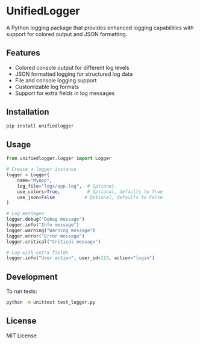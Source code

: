 # UnifiedLogger

A Python logging package that provides enhanced logging capabilities with support for colored output and JSON formatting.

## Features

- Colored console output for different log levels
- JSON formatted logging for structured log data
- File and console logging support
- Customizable log formats
- Support for extra fields in log messages

## Installation

```bash
pip install unifiedlogger
```

## Usage

```python
from unifiedlogger.logger import Logger

# Create a logger instance
logger = Logger(
    name="MyApp",
    log_file="logs/app.log",  # Optional
    use_colors=True,          # Optional, defaults to True
    use_json=False           # Optional, defaults to False
)

# Log messages
logger.debug("Debug message")
logger.info("Info message")
logger.warning("Warning message")
logger.error("Error message")
logger.critical("Critical message")

# Log with extra fields
logger.info("User action", user_id=123, action="login")
```

## Development

To run tests:

```bash
python -m unittest test_logger.py
```

## License

MIT License
